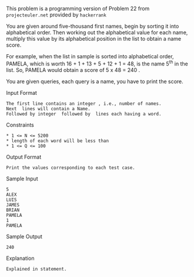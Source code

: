 This problem is a programming version of Problem 22 from `projecteuler.net` provided by `hackerrank`

You are given around five-thousand first names, begin by sorting it into alphabetical order. Then working out the alphabetical value for each name, multiply this value by its alphabetical position in the list to obtain a name score.

For example, when the list in sample is sorted into alphabetical order, PAMELA, which is worth  16 + 1 + 13 + 5 + 12 + 1 = 48, is the  name 5<sup>th</sup> in the list. So, PAMELA would obtain a score of 5 x 48 = 240 .

You are given  queries, each query is a name, you have to print the score.

Input Format
```
The first line contains an integer , i.e., number of names.
Next  lines will contain a Name.
Followed by integer  followed by  lines each having a word.
```
Constraints
```
* 1 <= N <= 5200
* length of each word will be less than
* 1 <= Q <= 100
```
Output Format
```
Print the values corresponding to each test case.
```
Sample Input
```
5
ALEX
LUIS
JAMES
BRIAN
PAMELA
1
PAMELA
```
Sample Output
```
240
```
Explanation
```
Explained in statement.
```
